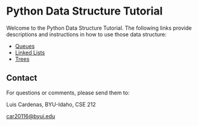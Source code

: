 # Python Data Structure Tutorial

Welcome to the Python Data Structure Tutorial. The following links provide descriptions and instructions in how to use those data structure:

* [Queues](1-queue.md)
* [Linked Lists](2-linked-list.md)
* [Trees](3-trees.md)

## Contact

For questions or comments, please send them to:

Luis Cardenas, BYU-Idaho, CSE 212

car20116@byui.edu

